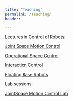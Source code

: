 ```yaml
---
title: "Teaching"
permalink: /Teaching/
header:

---
```


Lectures in Control of Robots:

[Joint Space Motion Control](https://www.dropbox.com/s/7ep354ba0wxtfso/jointSpaceControlV2.pptx )

[Operational Space Control](https://www.dropbox.com/s/6m9e7kt74fp5t7d/operationalSpaceControl.pptx)

[Interaction Control](https://www.dropbox.com/s/xprgcunlys1svyf/interactionControl.pptx)

[Floating Base Robots](https://www.dropbox.com/s/nh6hee8ik8xuwk2/floatingBaseRobots.pptx)



Lab sessions:

[JointSpace Motion Control Lab](https://www.dropbox.com/s/ty5x0rxb22neq6n/lab_jointSpaceMotionControl.zip)





